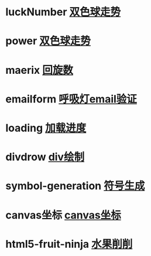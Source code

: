 # luckNumber [双色球走势](https://sungyzoo.github.io/bubble/luckNumber/luckNum.html)

# power [双色球走势](https://sungyzoo.github.io/bubble/power/power.html)

# maerix [回旋数](https://sungyzoo.github.io/bubble/maerix/index.html)

# emailform [呼吸灯email验证](https://sungyzoo.github.io/bubble/emailform/index.html)

# loading [加载进度](https://sungyzoo.github.io/bubble/svg-smashing/index.html)

# divdrow [div绘制](https://sungyzoo.github.io/bubble/divdrow/index.html)

# symbol-generation [符号生成](https://sungyzoo.github.io/bubble/html5-fruit-ninja/index.html)

# canvas坐标 [canvas坐标](https://sungyzoo.github.io/bubble/html5-fruit-ninja/canvas.html)

# html5-fruit-ninja [水果削削](https://sungyzoo.github.io/bubble/html5-fruit-ninja/index.html)









